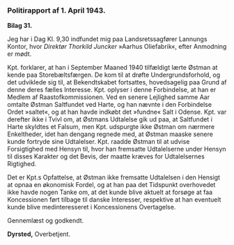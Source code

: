 ### Politirapport af 1. April 1943.

**Bilag 31.**

Jeg har i Dag Kl. 9,30 indfundet mig paa Landsretssagfører Lannungs Kontor, hvor *Direktør Thorkild Juncker* »Aarhus Oliefabrik«, efter Anmodning er mødt.

Kpt. forklarer, at han i September Maaned 1940 tilfældigt lærte Østman at kende paa Storebæltsfærgen. De kom til at drøfte Undergrundsforhold, og det udviklede sig til, at Bekendtskabet fortsattes, hovedsagelig paa Grund af denne deres fælles Interesse. Kpt. oplyser i denne Forbindelse, at han er Medlem af Raastofkommissionen. Ved en senere Lejlighed samme Aar omtalte Østman Saltfundet ved Harte, og han nævnte i den Forbindelse Ordet »saltet«, og at han havde indkøbt det »fundne« Salt i Odense. Kpt. var derefter ikke i Tvivl om, at Østmans Udtalelse gik ud paa, at Saltfundet i Harte skyldtes et Falsum, men Kpt. udspurgte ikke Østman om nærmere Enkeltheder, idet han dengang regnede med, at Østman maaske senere kunde fortryde sine Udtalelser. Kpt. raadde Østman til at udvise Forsigtighed med Hensyn til, hvor han fremsatte Udtalelserne under Hensyn til disses Karakter og det Bevis, der maatte kræves for Udtalelsernes Rigtighed.

Det er Kpt.s Opfattelse, at Østman ikke fremsatte Udtalelsen i den Hensigt at opnaa en økonomisk Fordel, og at han paa det Tidspunkt overhovedet ikke havde nogen Tanke om, at det kunde blive aktuelt at forsøge at faa Koncessionen ført tilbage til danske Interesser, respektive at han eventuelt kunde blive medinteresseret i Koncessionens Overtagelse.

Gennemlæst og godkendt.

**Dyrsted,** Overbetjent.